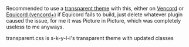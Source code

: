 Recommended to use a [transparent theme](https://github.com/s-k-y-l-i/discord-themes) with this, either on [Vencord](https://github.com/Vendicated/Vencord) or [Equicord (vencord+)](https://github.com/Equicord/Equicord) if Equicord fails to build, just delete whatever plugin caused the issue, for me it was Picture in Picture, which was completely useless to me anyways. 

transparent.css is s-k-y-l-i's transparent theme with updated classes

